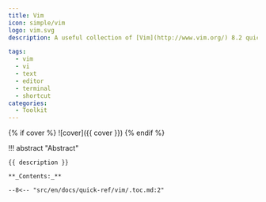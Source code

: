 ```yaml
---
title: Vim
icon: simple/vim
logo: vim.svg
description: A useful collection of [Vim](http://www.vim.org/) 8.2 quick reference cheat sheets to help you learn vim editor faster.

tags:
  - vim
  - vi
  - text
  - editor
  - terminal
  - shortcut
categories:
  - Toolkit
---
```


{% if cover %}
![cover]({{ cover }})
{% endif %}

!!! abstract "Abstract"

    {{ description }}

    **_Contents:_**

    --8<-- "src/en/docs/quick-ref/vim/.toc.md:2"

